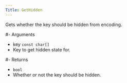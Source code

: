 ```yaml
---
Title: GetHidden
---
```


Gets whether the key should be hidden from encoding.

#- Arguments
- key `const char[]`
- Key to get hidden state for.

#- Returns
- `bool`
- Whether or not the key should be hidden.
